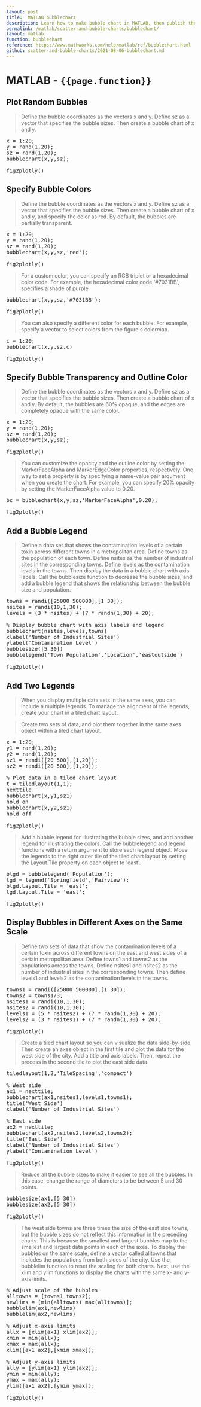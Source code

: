 ```yaml
---
layout: post
title:  MATLAB bubblechart
description: Learn how to make bubble chart in MATLAB, then publish them to the Web with Plotly.
permalink: /matlab/scatter-and-bubble-charts/bubblechart/
layout: matlab
function: bubblechart
reference: https://www.mathworks.com/help/matlab/ref/bubblechart.html
github: scatter-and-bubble-charts/2021-08-06-bubblechart.md
---
```


# MATLAB - `{{page.function}}`

<!--------------------- EXAMPLE BREAK ------------------------->
## Plot Random Bubbles

> Define the bubble coordinates as the vectors x and y. Define sz as a vector that specifies the bubble sizes. Then create a bubble chart of x and y.

<pre class="mcode">
x = 1:20;
y = rand(1,20);
sz = rand(1,20);
bubblechart(x,y,sz);

fig2plotly()
</pre>

<!-- not supported yet -->
<!-- {% include posts/mframe.html src="https:" %} -->

## Specify Bubble Colors

> Define the bubble coordinates as the vectors x and y. Define sz as a vector that specifies the bubble sizes. Then create a bubble chart of x and y, and specify the color as red. By default, the bubbles are partially transparent.


<pre class="mcode">
x = 1:20;
y = rand(1,20);
sz = rand(1,20);
bubblechart(x,y,sz,'red');

fig2plotly()
</pre>

<!-- not supported yet -->
<!-- {% include posts/mframe.html src="https:" %} -->

> For a custom color, you can specify an RGB triplet or a hexadecimal color code. For example, the hexadecimal color code '#7031BB', specifies a shade of purple.

<pre class="mcode">
bubblechart(x,y,sz,'#7031BB');

fig2plotly()
</pre>

<!-- {% include posts/mframe.html src="https:" %} -->

> You can also specify a different color for each bubble. For example, specify a vector to select colors from the figure's colormap.

<pre class="mcode">
c = 1:20;
bubblechart(x,y,sz,c)

fig2plotly()
</pre>

<!-- {% include posts/mframe.html src="https:" %} -->

## Specify Bubble Transparency and Outline Color

> Define the bubble coordinates as the vectors x and y. Define sz as a vector that specifies the bubble sizes. Then create a bubble chart of x and y. By default, the bubbles are 60% opaque, and the edges are completely opaque with the same color.

<pre class="mcode">
x = 1:20;
y = rand(1,20);
sz = rand(1,20);
bubblechart(x,y,sz);

fig2plotly()
</pre>

<!-- not supported yet -->
<!-- {% include posts/mframe.html src="https:" %} -->

> You can customize the opacity and the outline color by setting the MarkerFaceAlpha and MarkerEdgeColor properties, respectively. One way to set a property is by specifying a name-value pair argument when you create the chart. For example, you can specify 20% opacity by setting the MarkerFaceAlpha value to 0.20.

<pre class="mcode">
bc = bubblechart(x,y,sz,'MarkerFaceAlpha',0.20);

fig2plotly()
</pre>

<!-- not supported yet -->
<!-- {% include posts/mframe.html src="https:" %} -->

## Add a Bubble Legend

> Define a data set that shows the contamination levels of a certain toxin across different towns in a metropolitan area. Define towns as the population of each town. Define nsites as the number of industrial sites in the corresponding towns. Define levels as the contamination levels in the towns. Then display the data in a bubble chart with axis labels. Call the bubblesize function to decrease the bubble sizes, and add a bubble legend that shows the relationship between the bubble size and population.

<pre class="mcode">
towns = randi([25000 500000],[1 30]);
nsites = randi(10,1,30);
levels = (3 * nsites) + (7 * randn(1,30) + 20);

% Display bubble chart with axis labels and legend
bubblechart(nsites,levels,towns)
xlabel('Number of Industrial Sites')
ylabel('Contamination Level')
bubblesize([5 30])
bubblelegend('Town Population','Location','eastoutside')

fig2plotly()
</pre>

<!-- not supported yet -->
<!-- {% include posts/mframe.html src="https:" %} -->

## Add Two Legends

> When you display multiple data sets in the same axes, you can include a multiple legends. To manage the alignment of the legends, create your chart in a tiled chart layout.

> Create two sets of data, and plot them together in the same axes object within a tiled chart layout.

<pre class="mcode">
x = 1:20;
y1 = rand(1,20);
y2 = rand(1,20);
sz1 = randi([20 500],[1,20]);
sz2 = randi([20 500],[1,20]);

% Plot data in a tiled chart layout
t = tiledlayout(1,1);
nexttile
bubblechart(x,y1,sz1)
hold on
bubblechart(x,y2,sz1)
hold off

fig2plotly()
</pre>

<!-- not supported yet -->
<!-- {% include posts/mframe.html src="https:" %} -->

> Add a bubble legend for illustrating the bubble sizes, and add another legend for illustrating the colors. Call the bubblelegend and legend functions with a return argument to store each legend object. Move the legends to the right outer tile of the tiled chart layout by setting the Layout.Tile property on each object to 'east'.

<pre class="mcode">
blgd = bubblelegend('Population');
lgd = legend('Springfield','Fairview');
blgd.Layout.Tile = 'east';
lgd.Layout.Tile = 'east';

fig2plotly()
</pre>

<!-- not supported yet -->
<!-- {% include posts/mframe.html src="https:" %} -->

## Display Bubbles in Different Axes on the Same Scale

> Define two sets of data that show the contamination levels of a certain toxin across different towns on the east and west sides of a certain metropolitan area. Define towns1 and towns2 as the populations across the towns. Define nsites1 and nsites2 as the number of industrial sites in the corresponding towns. Then define levels1 and levels2 as the contamination levels in the towns.

<pre class="mcode">
towns1 = randi([25000 500000],[1 30]);
towns2 = towns1/3;
nsites1 = randi(10,1,30);
nsites2 = randi(10,1,30);
levels1 = (5 * nsites2) + (7 * randn(1,30) + 20);
levels2 = (3 * nsites1) + (7 * randn(1,30) + 20);

fig2plotly()
</pre>

<!-- not supported yet -->
<!-- {% include posts/mframe.html src="https:" %} -->

> Create a tiled chart layout so you can visualize the data side-by-side. Then create an axes object in the first tile and plot the data for the west side of the city. Add a title and axis labels. Then, repeat the process in the second tile to plot the east side data.

<pre class="mcode">
tiledlayout(1,2,'TileSpacing','compact')

% West side
ax1 = nexttile;
bubblechart(ax1,nsites1,levels1,towns1);
title('West Side')
xlabel('Number of Industrial Sites')

% East side
ax2 = nexttile;
bubblechart(ax2,nsites2,levels2,towns2);
title('East Side')
xlabel('Number of Industrial Sites')
ylabel('Contamination Level')

fig2plotly()
</pre>

<!-- not supported yet -->
<!-- {% include posts/mframe.html src="https:" %} -->

> Reduce all the bubble sizes to make it easier to see all the bubbles. In this case, change the range of diameters to be between 5 and 30 points.

<pre class="mcode">
bubblesize(ax1,[5 30])
bubblesize(ax2,[5 30])

fig2plotly()
</pre>

<!-- not supported yet -->
<!-- {% include posts/mframe.html src="https:" %} -->

> The west side towns are three times the size of the east side towns, but the bubble sizes do not reflect this information in the preceding charts. This is because the smallest and largest bubbles map to the smallest and largest data points in each of the axes. To display the bubbles on the same scale, define a vector called alltowns that includes the populations from both sides of the city. Use the bubblelim function to reset the scaling for both charts. Next, use the xlim and ylim functions to display the charts with the same x- and y-axis limits.

<pre class="mcode">
% Adjust scale of the bubbles
alltowns = [towns1 towns2];
newlims = [min(alltowns) max(alltowns)];
bubblelim(ax1,newlims)
bubblelim(ax2,newlims)

% Adjust x-axis limits
allx = [xlim(ax1) xlim(ax2)];
xmin = min(allx);
xmax = max(allx);
xlim([ax1 ax2],[xmin xmax]);

% Adjust y-axis limits
ally = [ylim(ax1) ylim(ax2)];
ymin = min(ally);
ymax = max(ally);
ylim([ax1 ax2],[ymin ymax]);

fig2plotly()
</pre>

<!-- not supported yet -->
<!-- {% include posts/mframe.html src="https:" %} -->

